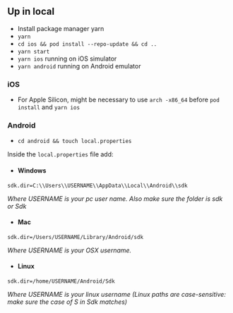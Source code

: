 ## Up in local

- Install package manager yarn
- `yarn`
- `cd ios && pod install --repo-update && cd ..`
- `yarn start`
- `yarn ios` running on iOS simulator
- `yarn android` running on Android emulator

### iOS
- For Apple Silicon, might be necessary to use `arch -x86_64` before `pod install` and `yarn ios`

### Android
* `cd android && touch local.properties` 

Inside the `local.properties` file add:
- #### Windows
`sdk.dir=C:\\Users\\USERNAME\\AppData\\Local\\Android\\sdk`

_Where USERNAME is your pc user name. Also make sure the folder is sdk or Sdk_
- #### Mac
`sdk.dir=/Users/USERNAME/Library/Android/sdk`

_Where USERNAME is your OSX username._
- #### Linux
`sdk.dir=/home/USERNAME/Android/Sdk`

_Where USERNAME is your linux username (Linux paths are case-sensitive: make sure the case of S in Sdk matches)_
